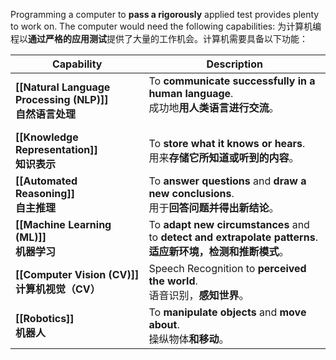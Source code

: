 Programming a computer to **pass a rigorously** applied test provides plenty to work on. The computer would need the following capabilities:
为计算机编程以**通过严格的应用测试**提供了大量的工作机会。计算机需要具备以下功能：

| Capability                                              | Description                                                                                      |
| ------------------------------------------------------- | ------------------------------------------------------------------------------------------------ |
| **[[Natural Language Processing (NLP)]]**<br>**自然语言处理** | To **communicate successfully in a human language**. <br>成功地**用人类语言进行交流**。<br><br>               |
| **[[Knowledge Representation]]**<br>**知识表示**            | To **store what it knows or hears**.<br>用来**存储它所知道或听到的内容**。<br>                                  |
| **[[Automated Reasoning]]**<br>**自主推理**                 | To **answer questions** and **draw a new conclusions**. <br>用于**回答问题并得出新结论**。                    |
| **[[Machine Learning (ML)]]**<br>**机器学习**               | To **adapt new circumstances** and to **detect and extrapolate patterns**.<br>**适应新环境，检测和推断模式**。 |
| **[[Computer Vision (CV)]]**<br>**计算机视觉（CV）**           | Speech Recognition to **perceived the world**.<br>语音识别，**感知世界**。                                 |
| **[[Robotics]]**<br>**机器人**                             | To **manipulate objects** and **move about**.<br>操纵物体**和移动**。                                    |
